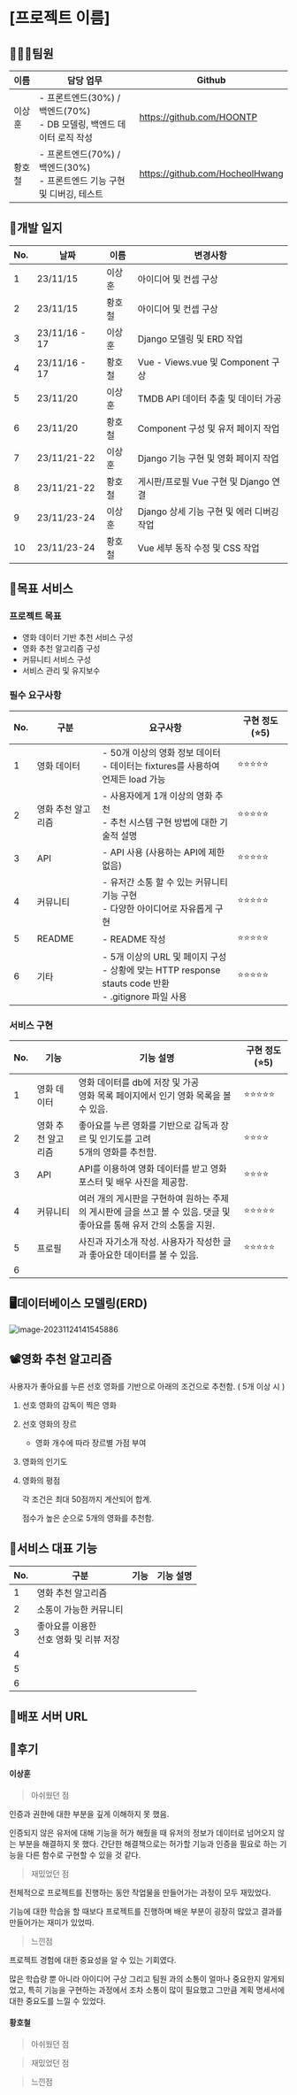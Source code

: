 # [프로젝트 이름]



> <!--[프로젝트 이름에 대한 설명]-->





## 🧑‍🤝‍🧑팀원

| 이름   | 담당 업무                                                    | Github                          |
| :----- | ------------------------------------------------------------ | ------------------------------- |
| 이상훈 | \- 프론트엔드(30%) / 백엔드(70%)<br />\- DB 모델링, 백엔드 데이터 로직 작성 | https://github.com/HOONTP       |
| 황호철 | - 프론트엔드(70%) / 백엔드(30%)<br />- 프론트엔드 기능 구현 및 디버깅, 테스트 | https://github.com/HocheolHwang |





## 📅개발 일지

| No.  | 날짜          | 이름   | 변경사항                                  |
| ---- | ------------- | ------ | ----------------------------------------- |
| 1    | 23/11/15      | 이상훈 | 아이디어 및 컨셉 구상                     |
| 2    | 23/11/15      | 황호철 | 아이디어 및 컨셉 구상                     |
| 3    | 23/11/16 - 17 | 이상훈 | Django 모델링 및 ERD 작업                 |
| 4    | 23/11/16 - 17 | 황호철 | Vue - Views.vue 및 Component 구상         |
| 5    | 23/11/20      | 이상훈 | TMDB API 데이터 추출 및 데이터 가공       |
| 6    | 23/11/20      | 황호철 | Component 구성 및 유저 페이지 작업        |
| 7    | 23/11/21-22   | 이상훈 | Django 기능 구현 및 영화 페이지 작업      |
| 8    | 23/11/21-22   | 황호철 | 게시판/프로필 Vue 구현 및 Django 연결     |
| 9    | 23/11/23-24   | 이상훈 | Django 상세 기능 구현 및 에러 디버깅 작업 |
| 10   | 23/11/23-24   | 황호철 | Vue 세부 동작 수정 및 CSS 작업            |





## 🥇목표 서비스

### 프로젝트 목표

- 영화 데이터 기반 추천 서비스 구성
- 영화 추천 알고리즘 구성
- 커뮤니티 서비스 구성
- 서비스 관리 및 유지보수



### 필수 요구사항

| No.  | 구분               | 요구사항                                                     | 구현 정도 (⭐5) |
| ---- | ------------------ | ------------------------------------------------------------ | -------------- |
| 1    | 영화 데이터        | - 50개 이상의 영화 정보 데이터<br />- 데이터는 fixtures를 사용하여 언제든 load 가능 | ⭐⭐⭐⭐⭐          |
| 2    | 영화 추천 알고리즘 | - 사용자에게 1개 이상의 영화 추천<br />- 추천 시스템 구현 방법에 대한 기술적 설명 | ⭐⭐⭐⭐⭐          |
| 3    | API                | - API 사용 (사용하는 API에 제한 없음)                        | ⭐⭐⭐⭐⭐          |
| 4    | 커뮤니티           | - 유저간 소통 할 수 있는 커뮤니티 기능 구현<br />- 다양한 아이디어로 자유롭게 구현 | ⭐⭐⭐⭐⭐          |
| 5    | README             | - README 작성                                                | ⭐⭐⭐⭐⭐          |
| 6    | 기타               | - 5개 이상의 URL 및 페이지 구성<br />- 상황에 맞는 HTTP response stauts code 반환<br />- .gitignore 파일 사용 | ⭐⭐⭐⭐⭐          |



### 서비스 구현

| No.  | 기능               | 기능 설명                                                    | 구현 정도 (⭐5) |
| ---- | ------------------ | ------------------------------------------------------------ | -------------- |
| 1    | 영화 데이터        | 영화 데이터를 db에 저장 및 가공<br />영화 목록 페이지에서 인기 영화 목록을 볼 수 있음. | ⭐⭐⭐⭐⭐          |
| 2    | 영화 추천 알고리즘 | 좋아요를 누른 영화를 기반으로 감독과 장르 및 인기도를 고려<br />5개의 영화를 추천함. | ⭐⭐⭐⭐           |
| 3    | API                | API를 이용하여 영화 데이터를 받고 영화 포스터 및 배우 사진을 제공함. | ⭐⭐⭐⭐           |
| 4    | 커뮤니티           | 여러 개의 게시판을 구현하여 원하는 주제의 게시판에 글을 쓰고 볼 수 있음. 댓글 및 좋아요를 통해 유저 간의 소통을 지원. | ⭐⭐⭐⭐⭐          |
| 5    | 프로필             | 사진과 자기소개 작성. 사용자가 작성한 글과 좋아요한 데이터를 볼 수 있음. | ⭐⭐⭐⭐⭐          |
| 6    |                    |                                                              |                |





## 🖥️데이터베이스 모델링(ERD)

![image-20231124141545886](C:\Users\SSAFY\AppData\Roaming\Typora\typora-user-images\image-20231124141545886.png)



## 📽️영화 추천 알고리즘

사용자가 좋아요를 누른 선호 영화를 기반으로 아래의 조건으로 추천함. ( 5개 이상 시 )

1. 선호 영화의 감독이 찍은 영화

2. 선호 영화의 장르

   - 영화 개수에 따라 장르별 가점 부여

3. 영화의 인기도

4. 영화의 평점

   각 조건은 최대 50점까지 계산되어 합계.

   점수가 높은 순으로 5개의 영화를 추천함.



## 📝서비스 대표 기능

<!--서비스 대표 기능에 대한 설명-->

| No.  | 구분                                        | 기능 | 기능 설명 |
| ---- | ------------------------------------------- | ---- | --------- |
| 1    | 영화 추천 알고리즘                          |      |           |
| 2    | 소통이 가능한 커뮤니티                      |      |           |
| 3    | 좋아요를 이용한<br />선호 영화 및 리뷰 저장 |      |           |
| 4    |                                             |      |           |
| 5    |                                             |      |           |
| 6    |                                             |      |           |



## 🔗배포 서버 URL

<!--배포 서버 URL-->





## 🍻후기

#### 이상훈

> 아쉬웠던 점

인증과 권한에 대한 부분을 깊게 이해하지 못 했음.

인증되지 않은 유저에 대해 기능을 허가 해줬을 때 유저의 정보가 데이터로 넘어오지 않는 부분을 해결하지 못 했다. 간단한 해결책으로는 허가할 기능과 인증을 필요로 하는 기능을 다른 함수로 구현할 수 있을 것 같다.



> 재밌었던 점

전체적으로 프로젝트를 진행하는 동안 작업물을 만들어가는 과정이 모두 재밌었다.

기능에 대한 학습을 할 때보다 프로젝트를 진행하며 배운 부분이 굉장히 많았고 결과를 만들어가는 재미가 있었따. 



> 느낀점

프로젝트 경험에 대한 중요성을 알 수 있는 기회였다.

많은 학습량 뿐 아니라 아이디어 구상 그리고 팀원 과의 소통이 얼마나 중요한지 알게되었고, 특히 기능을 구현하는 과정에서 조차 소통이 많이 필요했고 그만큼 계획 명세서에 대한 중요도를 느낄 수 있었다.





#### 황호철

> 아쉬웠던 점

<!--이러쿵 저러쿵-->



> 재밌었던 점

<!--가나다라-->



> 느낀점

<!--응애-->



